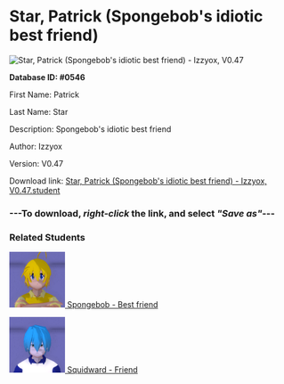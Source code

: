 # Star, Patrick (Spongebob's idiotic best friend)

<img src="Files/Star, Patrick (Spongebob's idiotic best friend).png" title="Star, Patrick (Spongebob's idiotic best friend) - Izzyox, V0.47">

**Database ID: #0546**

First Name: Patrick

Last Name: Star

Description: Spongebob's idiotic best friend

Author: Izzyox

Version: V0.47

Download link: <a href="https://raw.githubusercontent.com/Arbiter1223/Daigaku-Gurashi-Custom-Students/master/Files/Student Files/Star%2C%20Patrick%20(Spongebob's%20idiotic%20best%20friend)%20-%20Izzyox%2C%20V0.47.student">Star, Patrick (Spongebob's idiotic best friend) - Izzyox, V0.47.student</a>

### ---**To download, _right-click_ the link, and select _"Save as"_**---

### Related Students

<a href="Squarepants, Spongebob (An opptimistic but somewhat annoying guy).md"><img src="Files/Thumbs/Squarepants, Spongebob (An opptimistic but somewhat annoying guy).png" height="100" width="100" title="Squarepants, Spongebob (An opptimistic but somewhat annoying guy) - Izzyox, V0.47"></a><a href="Squarepants, Spongebob (An opptimistic but somewhat annoying guy).md"> Spongebob - Best friend</a>

<a href="Tentacles, Squidward (A rather mean restaurant cashier).md"><img src="Files/Thumbs/Tentacles, Squidward (A rather mean restaurant cashier).png" height="100" width="100" title="Tentacles, Squidward (A rather mean restaurant cashier) - Izzyox, V0.47"></a><a href="Tentacles, Squidward (A rather mean restaurant cashier).md"> Squidward - Friend</a>

